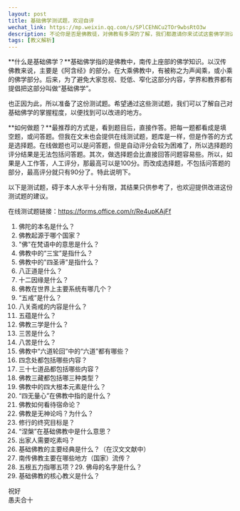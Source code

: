 ```yaml
---
layout: post
title: 基础佛学测试题，欢迎自评
wechat_link: https://mp.weixin.qq.com/s/SPlCEhNCu2TOr9wbsRtO3w
description: 不论你是否是佛教徒，对佛教有多深的了解，我们都邀请你来试试这套佛学测试题。不管你是专家级别的佛学大师，还是对佛教毫无头绪的新手，这都是一个了解和检验自己的好机会。所以，放松心情，享受这个过程，你会发现一些有趣的事情，甚至可能会有一些惊喜哦！
tags: [教义解析]
---
```


**什么是基础佛学？**基础佛学指的是佛教中，南传上座部的佛学知识。以汉传佛教来说，主要是《阿含经》的部分。在大乘佛教中，有被称之为声闻乘，或小乘的佛学部分。后来，为了避免大家忽视、贬低、窄化这部分内容，学界和教界都有提倡把这部分叫做“基础佛学”。  

也正因为此，所以准备了这份测试题。希望通过这些测试题，我们可以了解自己对基础佛学的掌握程度，以便找到可以改进的地方。

**如何做题？**最推荐的方式是，看到题目后，直接作答。把每一题都看成是填空题，或问答题。但我在文末也会提供在线测试题，题库是一样，但是作答的方式是选择题。在线做题也可以是问答题，但是自动评分会较为困难了，所以选择题的评分结果是无法包括问答题。其次，做选择题会比直接回答问题容易些。所以，如果是人工作答，人工评分，那最高可以是100分。而改成选择题，不包括问答题的部分，最高评分就只有90分了。特此说明下。

以下是测试题，碍于本人水平十分有限，其结果只供参考了，也欢迎提供改进这份测试题的建议。

在线测试题链接：https://forms.office.com/r/Re4upKAjFf

1.  佛陀的本名是什么？
2.  佛教起源于哪个国家？
3.  "佛"在梵语中的意思是什么？
4.  佛教中的“三宝”是指什么？
5.  佛教中的"四圣谛"是指什么？
6.  八正道是什么？
7.  十二因缘是什么？
8.  佛教在世界上主要系统有哪几个？
9.  “五戒”是什么？
10.  八关斋戒的内容是什么？
11.  五蕴是什么？
12.  佛教三学是什么？
13.  三苦是什么？
14.  八苦是什么？
15.  佛教中“六道轮回”中的“六道”都有哪些？
16.  四念处都包括哪些内容？
17.  三十七道品都包括哪些内容？
18.  佛教三藏都包括哪三种类型？
19.  佛教中的四大根本元素是什么？
20.  “四无量心”在佛教中指的是什么？
21.  佛教如何看待宿命论？
22.  佛教是无神论吗？为什么？
23.  修行的终究目标是？  
24.  “涅槃”在基础佛教中是什么意思？  
25.  出家人需要吃素吗？  
26.  基础佛教的主要经典是什么？（在汉文文献中）
27.  南传佛教主要在哪些地方（国家）流传？
28.  五根五力指哪五项？29.  佛母的名字是什么？
30.  基础佛教的核心教义是什么？

祝好  
愚夫合十